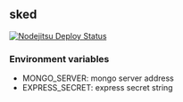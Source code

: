 ## sked

[![Nodejitsu Deploy Status](https://webhooks.nodejitsu.com/fchabert/sked.png)](https://webops.nodejitsu.com#fchabert/sked)

### Environment variables

- MONGO_SERVER: mongo server address
- EXPRESS_SECRET: express secret string
